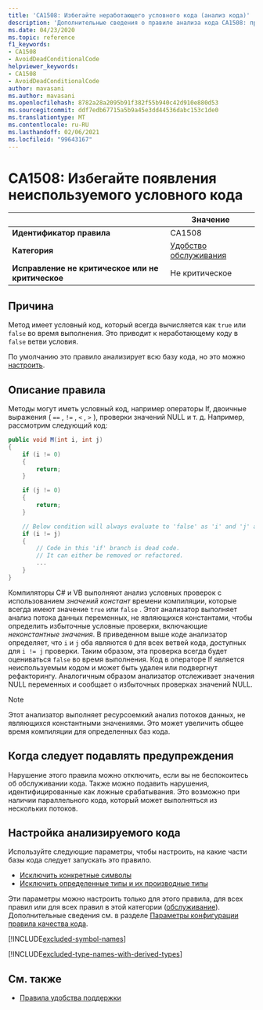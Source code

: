 ```yaml
---
title: 'CA1508: Избегайте неработающего условного кода (анализ кода)'
description: 'Дополнительные сведения о правиле анализа кода CA1508: предотвращение неработающего условного кода'
ms.date: 04/23/2020
ms.topic: reference
f1_keywords:
- CA1508
- AvoidDeadConditionalCode
helpviewer_keywords:
- CA1508
- AvoidDeadConditionalCode
author: mavasani
ms.author: mavasani
ms.openlocfilehash: 8782a28a2095b91f382f55b940c42d910e880d53
ms.sourcegitcommit: ddf7edb67715a5b9a45e3dd44536dabc153c1de0
ms.translationtype: MT
ms.contentlocale: ru-RU
ms.lasthandoff: 02/06/2021
ms.locfileid: "99643167"
---
```

# <a name="ca1508-avoid-dead-conditional-code"></a>CA1508: Избегайте появления неиспользуемого условного кода

| | Значение |
|-|-|
| **Идентификатор правила** |CA1508|
| **Категория** |[Удобство обслуживания](maintainability-warnings.md)|
| **Исправление не критическое или не критическое** |Не критическое|

## <a name="cause"></a>Причина

Метод имеет условный код, который всегда вычисляется как `true` или `false` во время выполнения. Это приводит к неработающему коду в `false` ветви условия.

По умолчанию это правило анализирует всю базу кода, но это можно [настроить](#configure-code-to-analyze).

## <a name="rule-description"></a>Описание правила

Методы могут иметь условный код, например операторы If, двоичные выражения ( `==` , `!=` , `<` , `>` ), проверки значений NULL и т. д. Например, рассмотрим следующий код:

```csharp
public void M(int i, int j)
{
    if (i != 0)
    {
        return;
    }

    if (j != 0)
    {
        return;
    }

    // Below condition will always evaluate to 'false' as 'i' and 'j' are both '0' here.
    if (i != j)
    {
        // Code in this 'if' branch is dead code.
        // It can either be removed or refactored.
        ...
    }
}
```

Компиляторы C# и VB выполняют анализ условных проверок с использованием _значений констант_ времени компиляции, которые всегда имеют значение `true` или `false` . Этот анализатор выполняет анализ потока данных переменных, не являющихся константами, чтобы определить избыточные условные проверки, включающие _неконстантные значения_. В приведенном выше коде анализатор определяет, что `i` и `j` оба являются `0` для всех ветвей кода, доступных для `i != j` проверки. Таким образом, эта проверка всегда будет оцениваться `false` во время выполнения. Код в операторе If является неиспользуемым кодом и может быть удален или подвергнут рефакторингу. Аналогичным образом анализатор отслеживает значения NULL переменных и сообщает о избыточных проверках значений NULL.

> [!NOTE]
> Этот анализатор выполняет ресурсоемкий анализ потоков данных, не являющихся константными значениями. Это может увеличить общее время компиляции для определенных баз кода.

## <a name="when-to-suppress-warnings"></a>Когда следует подавлять предупреждения

Нарушение этого правила можно отключить, если вы не беспокоитесь об обслуживании кода. Также можно подавить нарушения, идентифицированные как ложные срабатывания. Это возможно при наличии параллельного кода, который может выполняться из нескольких потоков.

## <a name="configure-code-to-analyze"></a>Настройка анализируемого кода

Используйте следующие параметры, чтобы настроить, на какие части базы кода следует запускать это правило.

- [Исключить конкретные символы](#exclude-specific-symbols)
- [Исключить определенные типы и их производные типы](#exclude-specific-types-and-their-derived-types)

Эти параметры можно настроить только для этого правила, для всех правил или для всех правил в этой категории ([обслуживание](maintainability-warnings.md)). Дополнительные сведения см. в разделе [Параметры конфигурации правила качества кода](../code-quality-rule-options.md).

[!INCLUDE[excluded-symbol-names](~/includes/code-analysis/excluded-symbol-names.md)]

[!INCLUDE[excluded-type-names-with-derived-types](~/includes/code-analysis/excluded-type-names-with-derived-types.md)]

## <a name="see-also"></a>См. также

- [Правила удобства поддержки](maintainability-warnings.md)
